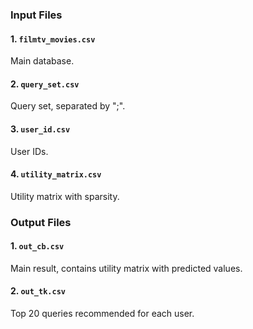 ### Input Files

#### 1. `filmtv_movies.csv`
Main database.

#### 2. `query_set.csv`
Query set, separated by ";".

#### 3. `user_id.csv`
User IDs.

#### 4. `utility_matrix.csv`
Utility matrix with sparsity.

### Output Files

#### 1. `out_cb.csv`
Main result, contains utility matrix with predicted values.

#### 2. `out_tk.csv`
Top 20 queries recommended for each user.

